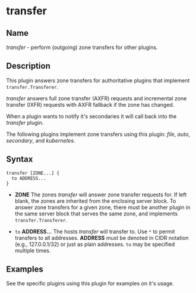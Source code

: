 # transfer

## Name

*transfer* - perform (outgoing) zone transfers for other plugins.

## Description

This plugin answers zone transfers for authoritative plugins that implement `transfer.Transferer`.

*transfer* answers full zone transfer (AXFR) requests and incremental zone transfer (IXFR) requests
with AXFR fallback if the zone has changed.

When a plugin wants to notify it's secondaries it will call back into the *transfer* plugin.

The following plugins implement zone transfers using this plugin: *file*, *auto*, *secondary*, and
*kubernetes*.

## Syntax

~~~
transfer [ZONE...] {
  to ADDRESS...
}
~~~
 *  **ZONE** The zones *transfer* will answer zone transfer requests for. If left blank, the zones
    are inherited from the enclosing server block. To answer zone transfers for a given zone,
    there must be another plugin in the same server block that serves the same zone, and implements
    `transfer.Transferer`.

 *  `to` **ADDRESS...** The hosts *transfer* will transfer to. Use `*` to permit transfers to
    all addresses. **ADDRESS** must be denoted in CIDR notation (e.g., 127.0.0.1/32) or just as plain
    addresses. `to` may be specified multiple times.

## Examples

See the specific plugins using this plugin for examples on it's usage.
